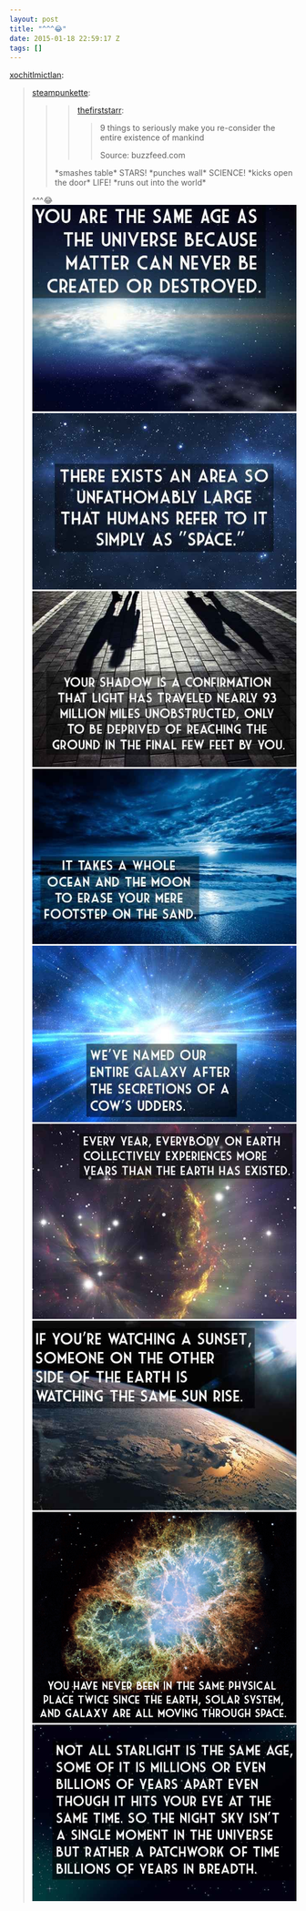 ```yaml
---
layout: post
title: "^^^😂"
date: 2015-01-18 22:59:17 Z
tags: []
---
```

[xochitlmictlan](http://xochitlmictlan.tumblr.com/post/108317723957/steampunkette-thefirststarr-9-things-to):

> [steampunkette](http://steampunkette.tumblr.com/post/108314946332/naffzilla-thefirststarr-9-things-to):
> 
> > > [thefirststarr](http://thefirststarr.tumblr.com/post/108146062703/9-things-to-seriously-make-you-re-consider-the):
> > > 
> > > > 9 things to seriously make you re-consider the entire existence of mankind
> > > > 
> > > > Source: buzzfeed.com
> > 
> > \*smashes table\* STARS! \*punches wall\* SCIENCE! \*kicks open the door\* LIFE! \*runs out into the world\*
> 
> ^^^😂
![](/media/2015/01/108486839444_0.jpg)
![](/media/2015/01/108486839444_1.jpg)
![](/media/2015/01/108486839444_2.jpg)
![](/media/2015/01/108486839444_3.jpg)
![](/media/2015/01/108486839444_4.jpg)
![](/media/2015/01/108486839444_5.jpg)
![](/media/2015/01/108486839444_6.jpg)
![](/media/2015/01/108486839444_7.gif)
![](/media/2015/01/108486839444_8.jpg)
